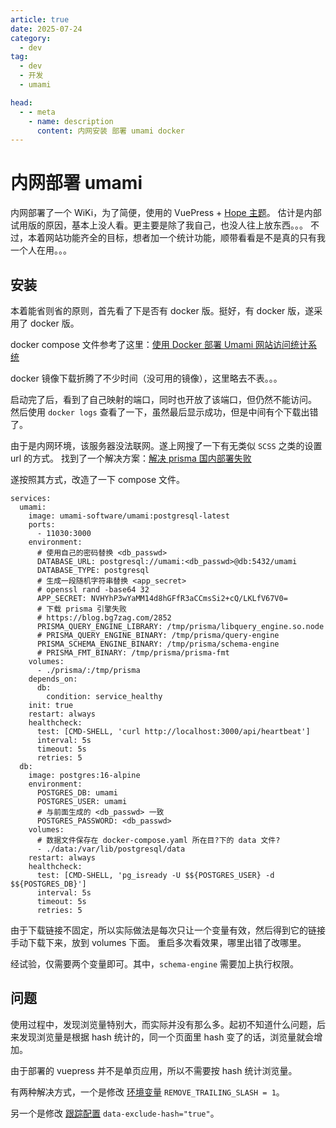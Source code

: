 ```yaml
---
article: true
date: 2025-07-24
category:
  - dev
tag:
  - dev
  - 开发
  - umami

head:
  - - meta
    - name: description
      content: 内网安装 部署 umami docker
---
```


# 内网部署 umami

内网部署了一个 WiKi，为了简便，使用的 VuePress + [Hope 主题](https://theme-hope.vuejs.press/)。
估计是内部试用版的原因，基本上没人看。更主要是除了我自己，也没人往上放东西。。。
不过，本着网站功能齐全的目标，想者加一个统计功能，顺带看看是不是真的只有我一个人在用。。。

## 安装

本着能省则省的原则，首先看了下是否有 docker 版。挺好，有 docker 版，遂采用了 docker 版。

docker compose 文件参考了这里：[使用 Docker 部署 Umami 网站访问统计系统](https://homulilly.com/post/use-docker-deploy-umami.html)

docker 镜像下载折腾了不少时间（没可用的镜像），这里略去不表。。。

启动完了后，看到了自己映射的端口，同时也开放了该端口，但仍然不能访问。
然后使用 `docker logs` 查看了一下，虽然最后显示成功，但是中间有个下载出错了。

由于是内网环境，该服务器没法联网。遂上网搜了一下有无类似 `SCSS` 之类的设置 url 的方式。
找到了一个解决方案：[解决 prisma 国内部署失败](https://blog.bg7zag.com/2852)

遂按照其方式，改造了一下 compose 文件。

```yaml{15-18}
services:
  umami:
    image: umami-software/umami:postgresql-latest
    ports:
      - 11030:3000
    environment:
      # 使用自己的密码替换 <db_passwd>
      DATABASE_URL: postgresql://umami:<db_passwd>@db:5432/umami
      DATABASE_TYPE: postgresql
      # 生成一段随机字符串替换 <app_secret>
      # openssl rand -base64 32
      APP_SECRET: NVHYhP3wYaMM14d8hGFfR3aCCmsSi2+cQ/LKLfV67V0=
      # 下载 prisma 引擎失败
      # https://blog.bg7zag.com/2852
      PRISMA_QUERY_ENGINE_LIBRARY: /tmp/prisma/libquery_engine.so.node
      # PRISMA_QUERY_ENGINE_BINARY: /tmp/prisma/query-engine
      PRISMA_SCHEMA_ENGINE_BINARY: /tmp/prisma/schema-engine
      # PRISMA_FMT_BINARY: /tmp/prisma/prisma-fmt
    volumes:
      - ./prisma/:/tmp/prisma
    depends_on:
      db:
        condition: service_healthy
    init: true
    restart: always
    healthcheck:
      test: [CMD-SHELL, 'curl http://localhost:3000/api/heartbeat']
      interval: 5s
      timeout: 5s
      retries: 5
  db:
    image: postgres:16-alpine
    environment:
      POSTGRES_DB: umami
      POSTGRES_USER: umami
      # 与前面生成的 <db_passwd> 一致
      POSTGRES_PASSWORD: <db_passwd>
    volumes:
      # 数据文件保存在 docker-compose.yaml 所在目?下的 data 文件?
      - ./data:/var/lib/postgresql/data
    restart: always
    healthcheck:
      test: [CMD-SHELL, 'pg_isready -U $${POSTGRES_USER} -d $${POSTGRES_DB}']
      interval: 5s
      timeout: 5s
      retries: 5
```

由于下载链接不固定，所以实际做法是每次只让一个变量有效，然后得到它的链接手动下载下来，放到 volumes 下面。
重启多次看效果，哪里出错了改哪里。

经试验，仅需要两个变量即可。其中，`schema-engine` 需要加上执行权限。

## 问题

使用过程中，发现浏览量特别大，而实际并没有那么多。起初不知道什么问题，后来发现浏览量是根据 hash 统计的，同一个页面里 hash 变了的话，浏览量就会增加。

由于部署的 vuepress 并不是单页应用，所以不需要按 hash 统计浏览量。

有两种解决方式，一个是修改 [环境变量](https://umami.is/docs/environment-variables) `REMOVE_TRAILING_SLASH = 1`。

另一个是修改 [跟踪配置](https://umami.is/docs/tracker-configuration) `data-exclude-hash="true"`。
